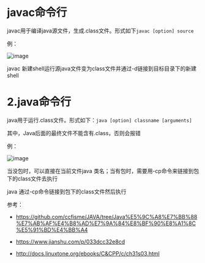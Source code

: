 # javac命令行  

javac用于编译java源文件，生成.class文件。形式如下`javac [option] source`  

例：  

![image](https://user-images.githubusercontent.com/74129445/143484882-068e9da1-a11d-4f72-ad50-4ad7cbdcc260.png)  

javac 新建shell运行源java文件变为class文件并通过-d链接到目标目录下的新建shell  



# 2.java命令行  

java用于运行.class文件。形式如下：`java [option] classname [arguments]`  

其中，Java后面的最终文件不能含有.class，否则会报错  

例：  


![image](https://user-images.githubusercontent.com/74129445/143438706-955f91d2-bf69-46c1-ba55-177586bded16.png)  

当没包时，可以直接在当前文件java 类名；当有包时，需要用-cp命令来链接到包下的class文件去执行  

java 通过-cp命令链接到包下的class文件然后执行

参考：  
* https://github.com/ccfisme/JAVA/tree/Java%E5%9C%A8%E7%BB%88%E7%AB%AF%E4%B8%AD%E7%9A%84%E8%BF%90%E8%A1%8C%E5%91%BD%E4%BB%A4  

* https://www.jianshu.com/p/033dcc32e8cd  

* http://docs.linuxtone.org/ebooks/C&CPP/c/ch31s03.html

